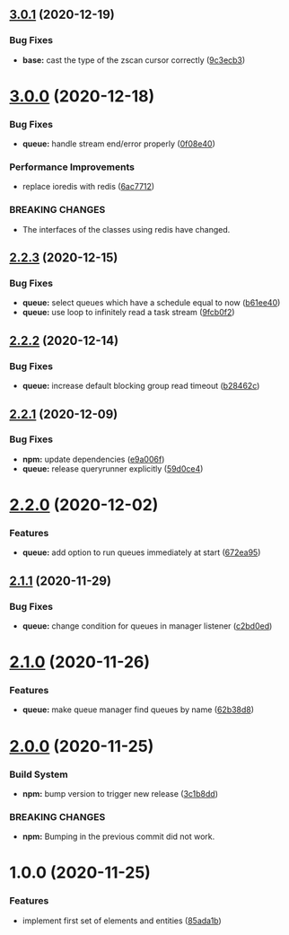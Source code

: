 ## [3.0.1](https://github.com/scola84/lib/compare/v3.0.0...v3.0.1) (2020-12-19)


### Bug Fixes

* **base:** cast the type of the zscan cursor correctly ([9c3ecb3](https://github.com/scola84/lib/commit/9c3ecb3a49054f98cc6327e41ed1a35b918181cd))

# [3.0.0](https://github.com/scola84/lib/compare/v2.2.3...v3.0.0) (2020-12-18)


### Bug Fixes

* **queue:** handle stream end/error properly ([0f08e40](https://github.com/scola84/lib/commit/0f08e40da68588b5b0c6bd1b69a80fa14bace964))


### Performance Improvements

* replace ioredis with redis ([6ac7712](https://github.com/scola84/lib/commit/6ac7712c3683afbabab2b6b1754ecb613cfa0c36))


### BREAKING CHANGES

* The interfaces of the classes using redis have changed.

## [2.2.3](https://github.com/scola84/lib/compare/v2.2.2...v2.2.3) (2020-12-15)


### Bug Fixes

* **queue:** select queues which have a schedule equal to now ([b61ee40](https://github.com/scola84/lib/commit/b61ee402e4e17be296e290d087968c7c238765fb))
* **queue:** use loop to infinitely read a task stream ([9fcb0f2](https://github.com/scola84/lib/commit/9fcb0f21e2699d2130bfe323843ae0fc81d6070f))

## [2.2.2](https://github.com/scola84/lib/compare/v2.2.1...v2.2.2) (2020-12-14)


### Bug Fixes

* **queue:** increase default blocking group read timeout ([b28462c](https://github.com/scola84/lib/commit/b28462c4c744b3b641a0676feb9e461bc398ed17))

## [2.2.1](https://github.com/scola84/lib/compare/v2.2.0...v2.2.1) (2020-12-09)


### Bug Fixes

* **npm:** update dependencies ([e9a006f](https://github.com/scola84/lib/commit/e9a006f3fc0f80579a5c5b3fced18e09dab9597a))
* **queue:** release queryrunner explicitly ([59d0ce4](https://github.com/scola84/lib/commit/59d0ce401fe3c96bf0507a76f0125ffdb98fdd13))

# [2.2.0](https://github.com/scola84/lib/compare/v2.1.1...v2.2.0) (2020-12-02)


### Features

* **queue:** add option to run queues immediately at start ([672ea95](https://github.com/scola84/lib/commit/672ea9524bc81fb373e4c3ea7a8599acddb76c94))

## [2.1.1](https://github.com/scola84/lib/compare/v2.1.0...v2.1.1) (2020-11-29)


### Bug Fixes

* **queue:** change condition for queues in manager listener ([c2bd0ed](https://github.com/scola84/lib/commit/c2bd0ed414e53fb3199d595cd8749021be67e55a))

# [2.1.0](https://github.com/scola84/lib/compare/v2.0.0...v2.1.0) (2020-11-26)


### Features

* **queue:** make queue manager find queues by name ([62b38d8](https://github.com/scola84/lib/commit/62b38d892a08e2c5e8729f01c4aa21d5218b3281))

# [2.0.0](https://github.com/scola84/lib/compare/v1.0.0...v2.0.0) (2020-11-25)


### Build System

* **npm:** bump version to trigger new release ([3c1b8dd](https://github.com/scola84/lib/commit/3c1b8ddffec1c2d3ef630b5f99d8ee198c32e4d7))


### BREAKING CHANGES

* **npm:** Bumping in the previous commit did not work.

# 1.0.0 (2020-11-25)


### Features

* implement first set of elements and entities ([85ada1b](https://github.com/scola84/lib/commit/85ada1bc0492122aaf1464aa08728033d4fc8644))
